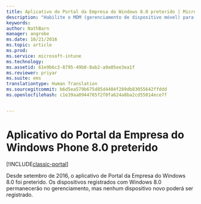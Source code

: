 ```yaml
---
title: Aplicativo do Portal da Empresa do Windows 8.0 preterido | Microsoft Docs
description: "Habilite o MDM (gerenciamento de dispositivo móvel) para dispositivos Windows Phone 8.0 com o Microsoft Intune."
keywords: 
author: NathBarn
manager: angrobe
ms.date: 10/21/2016
ms.topic: article
ms.prod: 
ms.service: microsoft-intune
ms.technology: 
ms.assetid: 61e9b6c3-8795-49b0-8ab2-a9a05ee3ea1f
ms.reviewer: priyar
ms.suite: ems
translationtype: Human Translation
ms.sourcegitcommit: b6d5ea579b675d85d4404f289db83055642ffddd
ms.openlocfilehash: c1e39aa0944785f2f0fa624a8ba2cd55814ece7f


---
```


#  <a name="windows-phone-80-company-portal-app-deprecated"></a>Aplicativo do Portal da Empresa do Windows Phone 8.0 preterido

[!INCLUDE[classic-portal](../includes/classic-portal.md)]

Desde setembro de 2016, o aplicativo de Portal da Empresa do Windows 8.0 foi preterido. Os dispositivos registrados com Windows 8.0 permanecerão no gerenciamento, mas nenhum dispositivo novo poderá ser registrado.



<!--HONumber=Dec16_HO2-->


